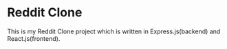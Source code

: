 # Reddit Clone
This is my Reddit Clone project which is written in Express.js(backend) and React.js(frontend).

